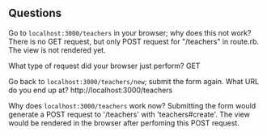 ## Questions

Go to `localhost:3000/teachers` in your browser; why does this not work?
There is no GET request, but only POST request for "/teachers" in route.rb. The view is not rendered yet.

What type of request did your browser just perform?
GET

Go back to `localhost:3000/teachers/new`; submit the form again. What URL do you end up at?
http://localhost:3000/teachers

Why does `localhost:3000/teachers` work now?
Submitting the form would generate a POST request to '/teachers' with 'teachers#create'. The view would be rendered in the browser after perfoming this POST request.

